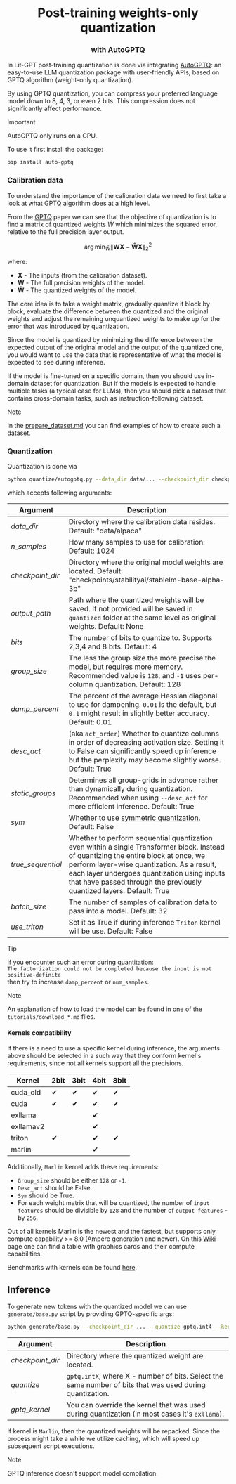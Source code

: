 <p>
    <h1 align="center">Post-training weights-only quantization</h1>
    <h3 align="center">with AutoGPTQ</h3>
</p>

In Lit-GPT post-training quantization is done via integrating [AutoGPTQ](https://github.com/AutoGPTQ/AutoGPTQ): an easy-to-use LLM quantization package with user-friendly APIs, based on GPTQ algorithm (weight-only quantization).

By using GPTQ quantization, you can compress your preferred language model down to 8, 4, 3, or even 2 bits. This compression does not significantly affect performance.

> [!IMPORTANT]
> AutoGPTQ only runs on a GPU.

To use it first install the package:

```bash
pip install auto-gptq
```

### Calibration data

To understand the importance of the calibration data we need to first take a look at what GPTQ algorithm does at a high level.

From the [GPTQ](https://arxiv.org/pdf/2210.17323.pdf) paper we can see that the objective of quantization is to find a matrix of quantized weights $\widehat{W}$ which minimizes the squared error, relative to the full precision layer output.

$$\arg\min_{\widehat{W}} \lVert \mathbf{W}\mathbf{X} - \mathbf{\widehat{W}}\mathbf{X}\rVert_2^2 \tag{1}$$

where:

- $\mathbf{X}$ - The inputs (from the calibration dataset).
- $\mathbf{W}$ - The full precision weights of the model.
- $\mathbf{\widehat{W}}$ - The quantized weights of the model.

The core idea is to take a weight matrix, gradually quantize it block by block, evaluate the difference between the quantized and the original weights and adjust the remaining unquantized weights to make up for the error that was introduced by quantization.

Since the model is quantized by minimizing the difference between the expected output of the original model and the output of the quantized one, you would want to use the data that is representative of what the model is expected to see during inference.

If the model is fine-tuned on a specific domain, then you should use in-domain dataset for quantization. But if the models is expected to handle multiple tasks (a typical case for LLMs), then you should pick a dataset that contains cross-domain tasks, such as instruction-following dataset.

> [!NOTE]
> In the [prepare_dataset.md](../tutorials/prepare_dataset.md) you can find examples of how to create such a dataset.

### Quantization

Quantization is done via

```bash
python quantize/autogptq.py --data_dir data/... --checkpoint_dir checkpoints/... --quantize gptq.int4
```

which accepts following arguments:

| Argument          | Description                                                                                                                                                                                                                                                                                                |
|-------------------|------------------------------------------------------------------------------------------------------------------------------------------------------------------------------------------------------------------------------------------------------------------------------------------------------------|
| *data_dir*        | Directory where the calibration data resides. Default: "data/alpaca"                                                                                                                                                                                                                                       |
| *n_samples*       | How many samples to use for calibration. Default: 1024                                                                                                                                                                                                                                                     |
| *checkpoint_dir*  | Directory where the original model weights are located. Default: "checkpoints/stabilityai/stablelm-base-alpha-3b"                                                                                                                                                                                          |
| *output_path*     | Path where the quantized weights will be saved. If not provided will be saved in `quantized` folder at the same level as original weights. Default: None                                                                                                                                                   |
| *bits*            | The number of bits to quantize to. Supports 2,3,4 and 8 bits. Default: 4                                                                                                                                                                                                                                   |
| *group_size*      | The less the group size the more precise the model, but requires more memory. Recommended value is `128`, and `-1` uses per-column quantization. Default: 128                                                                                                                                              |
| *damp_percent*    | The percent of the average Hessian diagonal to use for dampening. `0.01` is the default, but `0.1` might result in slightly better accuracy. Default: 0.01                                                                                                                                                 |
| *desc_act*        | (aka `act_order`) Whether to quantize columns in order of decreasing activation size. Setting it to False can significantly speed up inference but the perplexity may become slightly worse. Default: True                                                                                                 |
| *static_groups*   | Determines all group-grids in advance rather than dynamically during quantization. Recommended when using `--desc_act` for more efficient inference. Default: True                                                                                                                                         |
| *sym*             | Whether to use [symmetric quantization](https://huggingface.co/docs/optimum/concept_guides/quantization#symmetric-and-affine-quantization-schemes). Default: False                                                                                                                                         |
| *true_sequential* | Whether to perform sequential quantization even within a single Transformer block. Instead of quantizing the entire block at once, we perform layer-wise quantization. As a result, each layer undergoes quantization using inputs that have passed through the previously quantized layers. Default: True |
| *batch_size*      | The number of samples of calibration data to pass into a model. Default: 32                                                                                                                                                                                                                                |
| *use_triton*      | Set it as True if during inference `Triton` kernel will be use. Default: False                                                                                                                                                                                                                             |

> [!TIP]
> If you encounter such an error during quantitation: </br>
> `The factorization could not be completed because the input is not positive-definite` </br>
> then try to increase `damp_percent` or `num_samples`.

> [!NOTE]
> An explanation of how to load the model can be found in one of the `tutorials/download_*.md` files.

#### Kernels compatibility

If there is a need to use a specific kernel during inference, the arguments above should be selected in a such way that they conform kernel's requirements, since not all kernels support all the precisions.

| Kernel     | 2bit | 3bit | 4bit | 8bit |
|------------|------|------|------|------|
| cuda_old   |  ✔   |  ✔   |  ✔   |  ✔   |
| cuda       |  ✔   |  ✔   |  ✔   |  ✔   |
| exllama    |      |      |  ✔   |      |
| exllamav2  |      |      |  ✔   |      |
| triton     |  ✔   |      |  ✔   |  ✔   |
| marlin     |      |      |  ✔   |      |

Additionally, `Marlin` kernel adds these requirements:

- `Group_size` should be either `128` or `-1`.
- `Desc_act` should be False.
- `Sym` should be True.
- For each weight matrix that will be quantized, the number of `input features` should be divisible by `128` and the number of `output features` - by `256`.

Out of all kernels Marlin is the newest and the fastest, but supports only compute capability >= 8.0 (Ampere generation and newer). On this [Wiki](https://en.wikipedia.org/wiki/CUDA#GPUs_supported) page one can find a table with graphics cards and their compute capabilities.

Benchmarks with kernels can be found [here](https://github.com/huggingface/optimum/tree/main/tests/benchmark#gptq-benchmark).

## Inference

To generate new tokens with the quantized model we can use `generate/base.py` script by providing GPTQ-specific args:

```bash
python generate/base.py --checkpoint_dir ... --quantize gptq.int4 --kernel ...
```

| Argument         | Description                                                                                              |
|------------------|----------------------------------------------------------------------------------------------------------|
| *checkpoint_dir* | Directory where the quantized weight are located.                                                        |
| *quantize*       | `gptq.intX`, where X - number of bits. Select the same number of bits that was used during quantization. |
| *gptq_kernel*    | You can override the kernel that was used during quantization (in most cases it's `exllama`).            |

If kernel is `Marlin`, then the quantized weights will be repacked. Since the process might take a while we utilize caching, which will speed up subsequent script executions.

> [!NOTE]
> GPTQ inference doesn't support model compilation.
